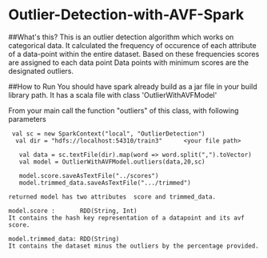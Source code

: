 Outlier-Detection-with-AVF-Spark
================================

##What's this? 
This is an outlier detection algorithm which works on categorical data. It calculated the frequency of occurence of each attribute of a data-point within the entire dataset. Based on these frequencies scores are assigned to each data point Data points with minimum scores are the designated outliers.

##How to Run
You should have spark already build as a jar file in your build library path. It has a scala file with class 'OutlierWithAVFModel'


From your main call the function "outliers" of this class, with following parameters
```
 val sc = new SparkContext("local", "OutlierDetection")
  val dir = "hdfs://localhost:54310/train3"      <your file path>
   
   val data = sc.textFile(dir).map(word => word.split(",").toVector)
   val model = OutlierWithAVFModel.outliers(data,20,sc) 
   
   model.score.saveAsTextFile("../scores")
   model.trimmed_data.saveAsTextFile(".../trimmed")
   
returned model has two attributes  score and trimmed_data.

model.score :       RDD(String, Int)
It contains the hash key representation of a datapoint and its avf score.

model.trimmed_data: RDD(String)
It contains the dataset minus the outliers by the percentage provided.
```

